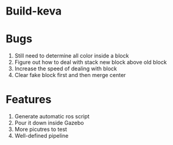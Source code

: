 # Build-keva

# Bugs
1. Still need to determine all color inside a block
2. Figure out how to deal with stack new block above old block
3. Increase the speed of dealing with block
4. Clear fake block first and then merge center

# Features
1. Generate automatic ros script
2. Pour it down inside Gazebo
3. More picutres to test
4. Well-defined pipeline
